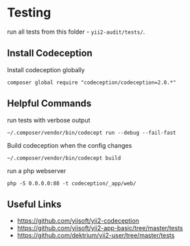 # Testing

run all tests from this folder - `yii2-audit/tests/`.

## Install Codeception

Install codeception globally

```
composer global require "codeception/codeception=2.0.*"
```

## Helpful Commands

run tests with verbose output

```
~/.composer/vendor/bin/codecept run --debug --fail-fast
```

Build codeception when the config changes

```
~/.composer/vendor/bin/codecept build
```

run a php webserver

```
php -S 0.0.0.0:88 -t codeception/_app/web/
```

## Useful Links

- https://github.com/yiisoft/yii2-codeception
- https://github.com/yiisoft/yii2-app-basic/tree/master/tests
- https://github.com/dektrium/yii2-user/tree/master/tests
